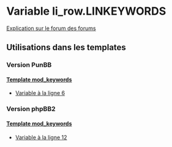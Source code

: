 # Variable li_row.LINKEYWORDS
[Explication sur le forum des forums](http://forum.forumactif.com/t294113-listing-des-variables#li_row.LINKEYWORDS)
## Utilisations dans les templates
### Version PunBB
#### [Template mod_keywords](punbb/mod_keywords.md)
* [Variable à la ligne 6](../punbb/mod_keywords.tpl#L6)
### Version phpBB2
#### [Template mod_keywords](subsilver/mod_keywords.md)
* [Variable à la ligne 12](../subsilver/mod_keywords.tpl#L12)